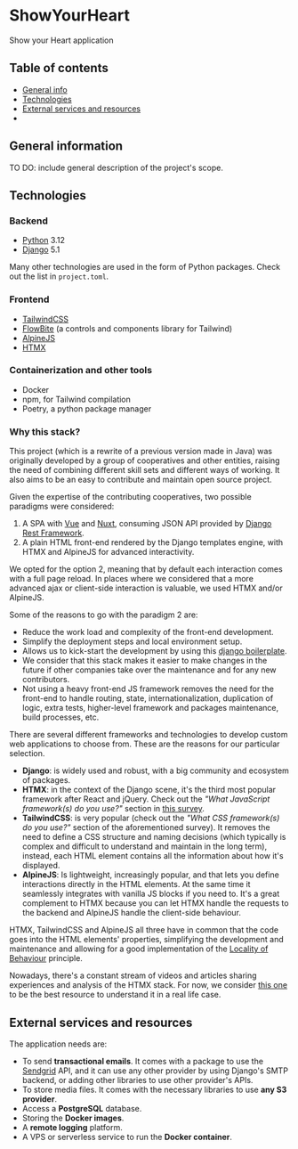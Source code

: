 # ShowYourHeart
Show your Heart application

## Table of contents
* [General info](#general-information)
* [Technologies](#technologies)
* [External services and resources](#external-services-and-resources)
* 

## General information

TO DO: include general description of the project's scope.

## Technologies

### Backend

- [Python](https://www.python.org/) 3.12
- [Django](https://www.djangoproject.com/) 5.1

Many other technologies are used in the form of Python packages. Check out
the list in `project.toml`.

### Frontend

- [TailwindCSS](https://tailwindcss.com/)
- [FlowBite](https://github.com/themesberg/flowbite) (a controls and components library for Tailwind)
- [AlpineJS](https://alpinejs.dev/)
- [HTMX](https://htmx.org/)

### Containerization and other tools

- Docker
- npm, for Tailwind compilation
- Poetry, a python package manager

### Why this stack?

This project (which is a rewrite of a previous version made in Java) was originally 
developed by a group of cooperatives and other entities, raising the need of 
combining different skill sets and different ways of working. It also aims to be 
an easy to contribute and maintain open source project.

Given the expertise of the contributing cooperatives, two possible paradigms 
were considered:

1. A SPA with [Vue](https://vuejs.org/) and [Nuxt](https://nuxt.com/), consuming 
JSON API provided by [Django Rest Framework](https://www.django-rest-framework.org/).
2. A plain HTML front-end rendered by the Django templates engine, with HTMX and
AlpineJS for advanced interactivity.

We opted for the option 2, meaning that by default each interaction comes
with a full page reload. In places where we considered that a more advanced
ajax or client-side interaction is valuable, we used HTMX and/or AlpineJS.

Some of the reasons to go with the paradigm 2 are:

- Reduce the work load and complexity of the front-end development.
- Simplify the deployment steps and local environment setup.
- Allows us to kick-start the development by using this [django boilerplate](https://github.com/codicoop/boilerplate_django). 
- We consider that this stack makes it easier to make changes in the future 
if other companies take over the maintenance and for any new contributors.
- Not using a heavy front-end JS framework removes the need for the front-end to
handle routing, state, internationalization, duplication of logic, extra tests,
higher-level framework and packages maintenance, build processes, etc.

There are several different frameworks and technologies to develop custom web
applications to choose from. These are the reasons for our particular selection.

- **Django**: is widely used and robust, with a big community and ecosystem of 
packages. 
- **HTMX**: in the context of the Django scene, it's the third most popular framework
after React and jQuery. Check out the *"What JavaScript framework(s) do you 
use?"* section in [this survey](https://lp.jetbrains.com/django-developer-survey-2023/#technologies-and-frameworks).
- **TailwindCSS**: is very popular (check out the *"What CSS framework(s) do you use?"*
section of the aforementioned survey). It removes the need to define a 
CSS structure and naming decisions (which typically is complex and 
difficult to understand and maintain in the long term), instead, each HTML 
element contains all the information about how it's displayed.
- **AlpineJS**: Is lightweight, increasingly popular, and that lets you define 
interactions directly in the HTML elements. At the same time it seamlessly 
integrates with vanilla JS blocks if you need to. It's a great complement to 
HTMX because you can let HTMX handle the requests to the backend and AlpineJS 
handle the client-side behaviour.

HTMX, TailwindCSS and AlpineJS all three have in common that the code goes into
the HTML elements' properties, simplifying the development and maintenance and 
allowing for a good implementation of the 
[Locality of Behaviour](https://htmx.org/essays/locality-of-behaviour/) principle.

Nowadays, there's a constant stream of videos and articles sharing experiences 
and analysis of the HTMX stack. For now, we consider [this one](https://htmx.org/essays/a-real-world-react-to-htmx-port/)
to be the best resource to understand it in a real life case.

## External services and resources

The application needs are:

- To send **transactional emails**. It comes with a package to use the [Sendgrid](https://sendgrid.com/en-us) API, and it can use any other provider by using Django's SMTP backend, or adding other libraries to use other provider's APIs.
- To store media files. It comes with the necessary libraries to use **any S3 provider**.
- Access a **PostgreSQL** database.
- Storing the **Docker images**.
- A **remote logging** platform.
- A VPS or serverless service to run the **Docker container**.

